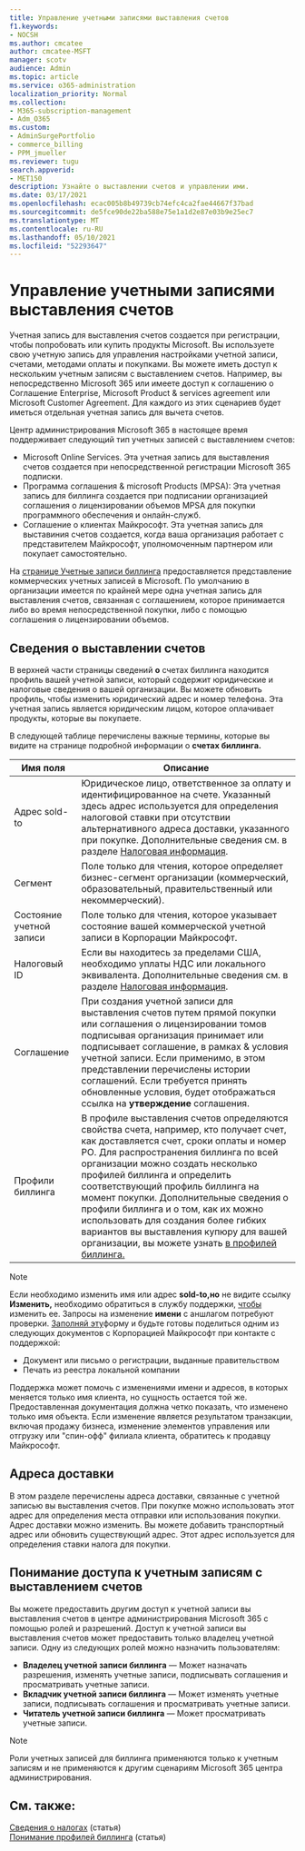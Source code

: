 ```yaml
---
title: Управление учетными записями выставления счетов
f1.keywords:
- NOCSH
ms.author: cmcatee
author: cmcatee-MSFT
manager: scotv
audience: Admin
ms.topic: article
ms.service: o365-administration
localization_priority: Normal
ms.collection:
- M365-subscription-management
- Adm_O365
ms.custom:
- AdminSurgePortfolio
- commerce_billing
- PPM_jmueller
ms.reviewer: tugu
search.appverid:
- MET150
description: Узнайте о выставлении счетов и управлении ими.
ms.date: 03/17/2021
ms.openlocfilehash: ecac005b8b49739cb74efc4ca2fae44667f37bad
ms.sourcegitcommit: de5fce90de22ba588e75e1a1d2e87e03b9e25ec7
ms.translationtype: MT
ms.contentlocale: ru-RU
ms.lasthandoff: 05/10/2021
ms.locfileid: "52293647"
---
```

# <a name="manage-billing-accounts"></a>Управление учетными записями выставления счетов

Учетная запись для выставления счетов создается при регистрации, чтобы попробовать или купить продукты Microsoft. Вы используете свою учетную запись для управления настройками учетной записи, счетами, методами оплаты и покупками. Вы можете иметь доступ к нескольким учетным записям с выставлением счетов. Например, вы непосредственно Microsoft 365 или имеете доступ к соглашению о Соглашение Enterprise, Microsoft Product & services agreement или Microsoft Customer Agreement. Для каждого из этих сценариев будет иметься отдельная учетная запись для вычета счетов.

Центр администрирования Microsoft 365 в настоящее время поддерживает следующий тип учетных записей с выставлением счетов:

- Microsoft Online Services. Эта учетная запись для выставления счетов создается при непосредственной регистрации Microsoft 365 подписки.
- Программа соглашения & microsoft Products (MPSA): Эта учетная запись для биллинга создается при подписании организацией соглашения о лицензировании объемов MPSA для покупки программного обеспечения и онлайн-служб.
- Соглашение о клиентах Майкрософт. Эта учетная запись для выставиния счетов создается, когда ваша организация работает с представителем Майкрософт, уполномоченным партнером или покупает самостоятельно.

На <a href="https://go.microsoft.com/fwlink/p/?linkid=2084771" target="_blank">странице Учетные записи биллинга</a> предоставляется представление коммерческих учетных записей в Microsoft. По умолчанию в организации имеется по крайней мере одна учетная запись для выставления счетов, связанная с соглашением, которое принимается либо во время непосредственной покупки, либо с помощью соглашения о лицензировании объемов.

## <a name="understand-billing-account-details"></a>Сведения о выставлении счетов

В верхней части страницы сведений **о** счетах биллинга находится профиль вашей учетной записи, который содержит юридические и налоговые сведения о вашей организации. Вы можете обновить профиль, чтобы изменить юридический адрес и номер телефона. Эта учетная запись является юридическим лицом, которое оплачивает продукты, которые вы покупаете.

В следующей таблице перечислены важные термины, которые вы видите на странице подробной информации о **счетах биллинга.**

| Имя поля | Описание |
|------------------|------------------------------------------------------------------------------------------------------------------------------------------------------------------------------------------------------------------------------------------------------------------------------|
| Адрес sold-to | Юридическое лицо, ответственное за оплату и идентифицированное на счете. Указанный здесь адрес используется для определения налоговой ставки при отсутствии альтернативного адреса доставки, указанного при покупке. Дополнительные сведения см. в разделе [Налоговая информация](billing-and-payments/tax-information.md). |
| Сегмент | Поле только для чтения, которое определяет бизнес-сегмент организации (коммерческий, образовательный, правительственный или некоммерческий). |
| Состояние учетной записи | Поле только для чтения, которое указывает состояние вашей коммерческой учетной записи в Корпорации Майкрософт. |
| Налоговый ID | Если вы находитесь за пределами США, необходимо уплаты НДС или локального эквивалента. Дополнительные сведения см. в разделе [Налоговая информация](billing-and-payments/tax-information.md). |
| Соглашение | При создания учетной записи для выставления счетов путем прямой покупки или соглашения о лицензировании томов подписывая организация принимает или подписывает соглашение, в рамках & условия учетной записи. Если применимо, в этом представлении перечислены истории соглашений. Если требуется принять обновленные условия, будет отображаться ссылка на **утверждение** соглашения. |
| Профили биллинга | В профиле выставления счетов определяются свойства счета, например, кто получает счет, как доставляется счет, сроки оплаты и номер PO. Для распространения биллинга по всей организации можно создать несколько профилей биллинга и определить соответствующий профиль биллинга на момент покупки. Дополнительные сведения о профили биллинга и о том, как их можно использовать для создания более гибких вариантов вы выставления купюру для вашей организации, вы можете узнать [в профилей биллинга.](billing-and-payments/manage-billing-profiles.md) |

> [!NOTE]
> Если необходимо изменить имя или адрес **sold-to,но** не видите ссылку **Изменить,** необходимо обратиться в службу поддержки, [чтобы](../business-video/get-help-support.md) изменить ее. Запросы на изменение **имени** с аншлагом потребуют проверки. [Заполняй эту](https://www.microsoft.com/download/details.aspx?id=102732)форму и будьте готовы поделиться одним из следующих документов с Корпорацией Майкрософт при контакте с поддержкой:
>
> - Документ или письмо о регистрации, выданные правительством
> - Печать из реестра локальной компании
>
> Поддержка может помочь с изменениями имени и адресов, в которых меняется только имя клиента, но сущность остается той же. Предоставленная документация должна четко показать, что изменено только имя объекта. Если изменение является результатом транзакции, включая продажу бизнеса, изменение элементов управления или отгрузку или "спин-офф" филиала клиента, обратитесь к продавцу Майкрософт.

## <a name="shipping-addresses"></a>Адреса доставки

В этом разделе перечислены адреса доставки, связанные с учетной записью вы выставления счетов. При покупке можно использовать этот адрес для определения места отправки или использования покупки. Адрес доставки можно изменить. Вы можете добавить транспортный адрес или обновить существующий адрес. Этот адрес используется для определения ставки налога для покупки.

## <a name="understand-access-to-billing-accounts"></a>Понимание доступа к учетным записям с выставлением счетов

Вы можете предоставить другим доступ к учетной записи вы выставления счетов в центре администрирования Microsoft 365 с помощью ролей и разрешений. Доступ к учетной записи вы выставления счетов может предоставить только владелец учетной записи. Одну из следующих ролей можно назначить пользователям:

- **Владелец учетной записи биллинга** &mdash; Может назначать разрешения, изменять учетные записи, подписывать соглашения и просматривать учетные записи.
- **Вкладчик учетной записи биллинга** &mdash; Может изменять учетные записи, подписывать соглашения и просматривать учетные записи.
- **Читатель учетной записи биллинга** &mdash; Может просматривать учетные записи.

> [!Note]
> Роли учетных записей для биллинга применяются только к учетным записям и не применяются к другим сценариям Microsoft 365 центра администрирования.

## <a name="related-content"></a>См. также:

[Сведения о налогах](billing-and-payments/tax-information.md) (статья) \
[Понимание профилей биллинга](billing-and-payments/manage-billing-profiles.md) (статья)